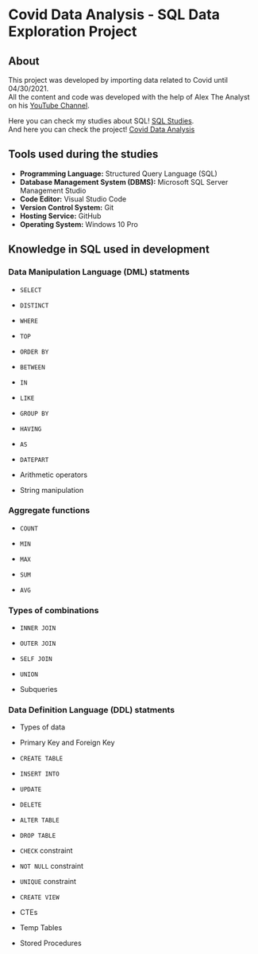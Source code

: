 <h1>
Covid Data Analysis - SQL Data Exploration Project
</h1>

## About 
This project was developed by importing data related to Covid until 04/30/2021. </br>
All the content and code was developed with the help of Alex The Analyst on his [YouTube Channel](https://www.youtube.com/playlist?list=PLUaB-1hjhk8FE_XZ87vPPSfHqb6OcM0cF).

Here you can check my studies about SQL! [SQL Studies](Projects\SQL).</br>
And here you can check the project! [Covid Data Analysis](Projects\covid-data-analysis-sql-project.sql)

## Tools used during the studies
* **Programming Language:** Structured Query Language (SQL)
* **Database Management System (DBMS):** Microsoft SQL Server Management Studio
* **Code Editor:** Visual Studio Code
* **Version Control System:** Git
* **Hosting Service:** GitHub
* **Operating System:** Windows 10 Pro

## Knowledge in SQL used in development

### Data Manipulation Language (DML) statments

- `SELECT`

- `DISTINCT`

- `WHERE`

- `TOP`

- `ORDER BY`

- `BETWEEN`

- `IN`

- `LIKE`

- `GROUP BY`

- `HAVING`

- `AS`

- `DATEPART`

- Arithmetic operators

- String manipulation

### Aggregate functions

- `COUNT`

- `MIN`

- `MAX`

- `SUM`

 - `AVG`

### Types of combinations

- `INNER JOIN`

- `OUTER JOIN`

- `SELF JOIN`

- `UNION`

- Subqueries


### Data Definition Language (DDL) statments
- Types of data

- Primary Key and Foreign Key

- `CREATE TABLE`

- `INSERT INTO`

- `UPDATE`

- `DELETE`

- `ALTER TABLE`

- `DROP TABLE`

- `CHECK` constraint

- `NOT NULL` constraint

- `UNIQUE` constraint

- `CREATE VIEW`

- CTEs

- Temp Tables

- Stored Procedures